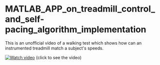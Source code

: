 # MATLAB_APP_on_treadmill_control_and_self-pacing_algorithm_implementation
This is an unofficial video of a walking test which shows how can an instrumented treadmill match a subject's speeds.

[![Watch video](https://img.youtube.com/vi/WSWWkngDGDg/0.jpg)](https://youtu.be/WSWWkngDGDg)
(click to see the video)

